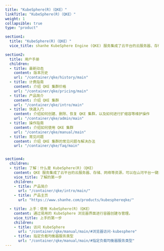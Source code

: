 ```yaml
---
title: "KubeSphere(R)（QKE）"
linkTitle: "KubeSphere(R)（QKE）"
weight: 1
collapsible: true
type: "product"

section1:
  title: "KubeSphere(R)（QKE）"
  vice_title: shanhe KubeSphere Engine (QKE) 服务集成了云平台的云服务器、存储、网络等资源，可以在山河平台一键部署高可用的 KubeSphere 集群，支持集群自动巡检和修复，支持一键升级到新版本，工单 24 小时随时响应，并由 KubeSphere 核心团队提供专业支持和服务。

section2:
  title: 用户手册
  children:
  - title: 最新动态
    content: 版本历史
    url: "/container/qke/history/main"
  - title: 计费指南
    content: 介绍 QKE 集群价格
    url: "/container/qke/pricing/main"
  - title: 产品简介
    content: 介绍 QKE 集群
    url: "/container/qke/intro/main"
  - title: 快速入门
    content: 介绍如何创建、删除、恢复 QKE 集群，以及如何进行扩缩容等维护操作
    url: "/container/qke/admin/main"
  - title: 操作指南
    content: 介绍如何使用 QKE 集群
    url: "/container/qke/manual/main"
  - title: 常见问题
    content: 介绍 QKE 集群的常见问题与解决办法
    url: "/container/qke/faq/main"


section4:
  children:
  - title: 了解：什么是 KubeSphere(R)（QKE）
    content: QKE 服务集成了云平台的云服务器、存储、网络等资源，可以在山河平台一键部署高可用的 KubeSphere 集群，具有简单易用、自动运维、一键扩容等特点。
    vice_title: 了解的第一步
    children:
    - title: 产品简介
      url: "/container/qke/intro/main/"
    - title: 产品主页
      url: "https://www.shanhe.com/products/kubesphereqke/"

  - title: 上手：使用 KubeSphere(R)（QKE）
    content: 通过易用的 KubeSphere 浏览器界面进行容器创建与管理。
    vice_title: 上手的第一步
    children:
    - title: 访问 KubeSphere
      url: "/container/qke/manual/main/#浏览器访问-kubesphere"
    - title: 指定负载均衡器服务类型
      url: "/container/qke/manual/main/#指定负载均衡器服务类型"
---
```

